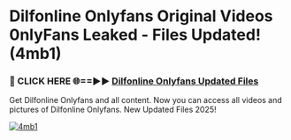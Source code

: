 # Dilfonline Onlyfans Original Videos 0nlyFans Leaked - Files Updated! (4mb1)

<h3>🔴 CLICK HERE 🌐==►► <a href="https://tinyurl.com/ehrbuxhb" rel="nofollow">Dilfonline Onlyfans Updated Files</a></h3>

Get Dilfonline Onlyfans and all content. Now you can access all videos and pictures of Dilfonline Onlyfans. New Updated Files 2025!

[![4mb1](https://i.imgur.com/lVYEuWS.gif)](https://tinyurl.com/ehrbuxhb)
